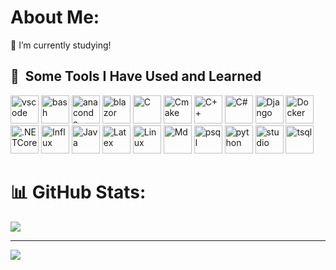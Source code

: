 # About Me:
🔭 I’m currently studying!

<h2> 🚀 &nbsp;Some Tools I Have Used and Learned</h2>
<p align="left">
<img src="https://cdn.jsdelivr.net/gh/devicons/devicon/icons/vscode/vscode-original.svg" alt="vscode" width="45" height="45"/>
<img src="https://cdn.jsdelivr.net/gh/devicons/devicon/icons/bash/bash-original.svg" alt="bash" width="45" height="45"/>
<img src="https://cdn.jsdelivr.net/gh/devicons/devicon@latest/icons/anaconda/anaconda-original.svg"  alt="anaconda" width="45" height="45" />
<img src="https://cdn.jsdelivr.net/gh/devicons/devicon@latest/icons/blazor/blazor-original.svg" alt="blazor" width="45" height="45" />
<img src="https://cdn.jsdelivr.net/gh/devicons/devicon@latest/icons/c/c-original.svg"  alt="C" width="45" height="45" />
<img src="https://cdn.jsdelivr.net/gh/devicons/devicon@latest/icons/cmake/cmake-original.svg" alt="Cmake" width="45" height="45"/>
<img src="https://cdn.jsdelivr.net/gh/devicons/devicon@latest/icons/cplusplus/cplusplus-original.svg" alt="C++" width="45" height="45" />
<img src="https://cdn.jsdelivr.net/gh/devicons/devicon@latest/icons/csharp/csharp-original.svg" alt="C#" width="45" height="45" />
<img src="https://cdn.jsdelivr.net/gh/devicons/devicon@latest/icons/django/django-plain.svg" alt="Django" width="45" height="45" />          
<img src="https://cdn.jsdelivr.net/gh/devicons/devicon@latest/icons/docker/docker-original-wordmark.svg" alt="Docker" width="45" height="45"/>
<img src="https://cdn.jsdelivr.net/gh/devicons/devicon@latest/icons/dotnetcore/dotnetcore-original.svg" alt=".NETCore" width="45" height="45" />
<img src="https://cdn.jsdelivr.net/gh/devicons/devicon@latest/icons/influxdb/influxdb-original-wordmark.svg" alt="Influx" width="45" height="45"/>
<img src="https://cdn.jsdelivr.net/gh/devicons/devicon@latest/icons/java/java-original.svg"  alt="Java" width="45" height="45" />
<img src="https://cdn.jsdelivr.net/gh/devicons/devicon@latest/icons/latex/latex-original.svg" alt="Latex" width="45" height="45" />
<img src="https://cdn.jsdelivr.net/gh/devicons/devicon@latest/icons/linux/linux-plain.svg" alt="Linux" width="45" height="45"/>
<img src="https://cdn.jsdelivr.net/gh/devicons/devicon@latest/icons/markdown/markdown-original.svg" alt="Md" width="45" height="45" />
<img src="https://cdn.jsdelivr.net/gh/devicons/devicon@latest/icons/postgresql/postgresql-original-wordmark.svg" alt="psql" width="45" height="45" />
<img src="https://cdn.jsdelivr.net/gh/devicons/devicon@latest/icons/python/python-original.svg" alt="python" width="45" height="45" />
<img src="https://cdn.jsdelivr.net/gh/devicons/devicon@latest/icons/visualstudio/visualstudio-original.svg" alt="studio" width="45" height="45" />
<img src="https://cdn.jsdelivr.net/gh/devicons/devicon@latest/icons/microsoftsqlserver/microsoftsqlserver-original-wordmark.svg" alt="tsql" width="45" height="45" />

          
          
          
</p>

# 📊 GitHub Stats:

![](https://nirzak-streak-stats.vercel.app/?user=AleJimenezRJ&theme=dark&hide_border=false)

---
[![](https://visitcount.itsvg.in/api?id=AleJimenezRJ&icon=0&color=0)](https://visitcount.itsvg.in)


